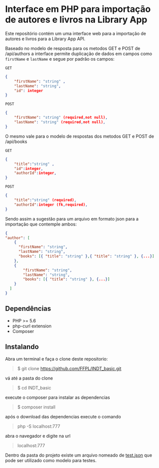 # Interface em PHP para importação de autores e livros na Library App

Este repositório contém um uma interface web para a importação de autores e livros para a Library App API.

Baseado no modelo de resposta para os metodos GET e POST de /api/authors
a interface permite duplicação de dados em campos como `firstName` e `lastName` e segue por padrão os campos:

`GET`

```json
{
    "firstName": "string" ,
    "lastName": "string",
    "id": integer
}
```

`POST`

```json
{
    "firstName": "string" (required,not null),
    "lastName": "string" (required,not null),
}
```

O mesmo vale para o modelo de respostas dos metodos GET e POST de /api/books

`GET`

```json
{
    "title":"string" ,
    "id":integer,
    "authorId":integer,
}
```

`POST`

```json
{
    "title":"string" (required),
    "authorId":integer (fk,required),
}
```

Sendo assim a sugestão para um arquivo em formato json para a importação que contemple ambos:

```json
{
"author": [
    {
      "firstName": "string",
      "lastName": "string",
      "books": [{ "title": "string" },{ "title": "string" }, {...}]
    },
    {
        "firstName": "string",
        "lastName": "string",
        "books": [{ "title": "string" }, {...}]
    }
  ]
}
```

## Dependências

* PHP >= 5.6
* php-curl extension
* Composer

## Instalando

Abra um terminal e faça o clone deste repositorio:

>$ git clone https://github.com/FFPL/INDT_basic.git

vá até a pasta do clone

> $ cd INDT_basic

execute o composer para instalar as dependencias

> $ composer install

após o download das dependencias execute o comando

>php -S localhost:777

abra o navegador e digite na url

>localhost:777

Dentro da pasta do projeto existe um arquivo nomeado de [test.json](test.json) que pode ser utilizado como modelo para testes.
